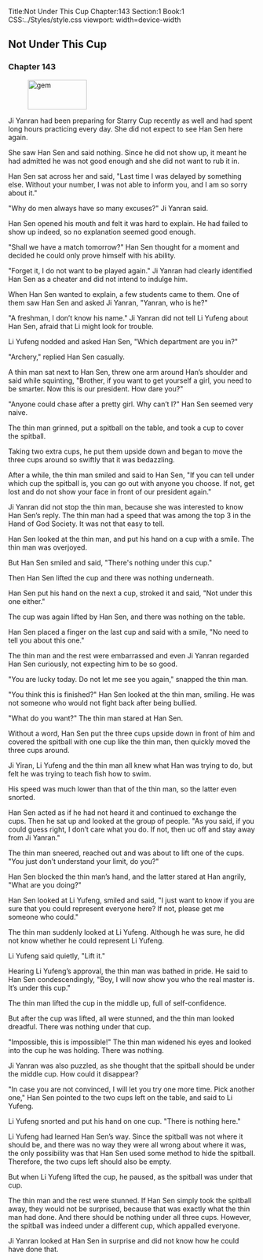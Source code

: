 Title:Not Under This Cup 
Chapter:143 
Section:1 
Book:1 
CSS:../Styles/style.css 
viewport: width=device-width
  
## Not Under This Cup
### Chapter 143
  
<figure>
	<img src="../Images/gem.gif" alt="gem" id="gem" width="120" height="60" />
</figure>
  

  
Ji Yanran had been preparing for Starry Cup recently as well and had spent long hours practicing every day. She did not expect to see Han Sen here again.

She saw Han Sen and said nothing. Since he did not show up, it meant he had admitted he was not good enough and she did not want to rub it in.

Han Sen sat across her and said, "Last time I was delayed by something else. Without your number, I was not able to inform you, and I am so sorry about it."

"Why do men always have so many excuses?" Ji Yanran said.

Han Sen opened his mouth and felt it was hard to explain. He had failed to show up indeed, so no explanation seemed good enough.

"Shall we have a match tomorrow?" Han Sen thought for a moment and decided he could only prove himself with his ability.

"Forget it, I do not want to be played again." Ji Yanran had clearly identified Han Sen as a cheater and did not intend to indulge him.

When Han Sen wanted to explain, a few students came to them. One of them saw Han Sen and asked Ji Yanran, "Yanran, who is he?"

"A freshman, I don’t know his name." Ji Yanran did not tell Li Yufeng about Han Sen, afraid that Li might look for trouble.

Li Yufeng nodded and asked Han Sen, "Which department are you in?"

"Archery," replied Han Sen casually.

A thin man sat next to Han Sen, threw one arm around Han’s shoulder and said while squinting, "Brother, if you want to get yourself a girl, you need to be smarter. Now this is our president. How dare you?"

"Anyone could chase after a pretty girl. Why can’t I?" Han Sen seemed very naive.

The thin man grinned, put a spitball on the table, and took a cup to cover the spitball.

Taking two extra cups, he put them upside down and began to move the three cups around so swiftly that it was bedazzling.

After a while, the thin man smiled and said to Han Sen, "If you can tell under which cup the spitball is, you can go out with anyone you choose. If not, get lost and do not show your face in front of our president again."

Ji Yanran did not stop the thin man, because she was interested to know Han Sen’s reply. The thin man had a speed that was among the top 3 in the Hand of God Society. It was not that easy to tell.

Han Sen looked at the thin man, and put his hand on a cup with a smile. The thin man was overjoyed.

But Han Sen smiled and said, "There's nothing under this cup."

Then Han Sen lifted the cup and there was nothing underneath.

Han Sen put his hand on the next a cup, stroked it and said, "Not under this one either."

The cup was again lifted by Han Sen, and there was nothing on the table.

Han Sen placed a finger on the last cup and said with a smile, "No need to tell you about this one."

The thin man and the rest were embarrassed and even Ji Yanran regarded Han Sen curiously, not expecting him to be so good.

"You are lucky today. Do not let me see you again," snapped the thin man.

"You think this is finished?" Han Sen looked at the thin man, smiling. He was not someone who would not fight back after being bullied.

"What do you want?" The thin man stared at Han Sen.

Without a word, Han Sen put the three cups upside down in front of him and covered the spitball with one cup like the thin man, then quickly moved the three cups around.

Ji Yiran, Li Yufeng and the thin man all knew what Han was trying to do, but felt he was trying to teach fish how to swim.

His speed was much lower than that of the thin man, so the latter even snorted.

Han Sen acted as if he had not heard it and continued to exchange the cups. Then he sat up and looked at the group of people. "As you said, if you could guess right, I don’t care what you do. If not, then uc off and stay away from Ji Yanran."

The thin man sneered, reached out and was about to lift one of the cups. "You just don’t understand your limit, do you?"

Han Sen blocked the thin man’s hand, and the latter stared at Han angrily, "What are you doing?"

Han Sen looked at Li Yufeng, smiled and said, "I just want to know if you are sure that you could represent everyone here? If not, please get me someone who could."

The thin man suddenly looked at Li Yufeng. Although he was sure, he did not know whether he could represent Li Yufeng.

Li Yufeng said quietly, "Lift it."

Hearing Li Yufeng’s approval, the thin man was bathed in pride. He said to Han Sen condescendingly, "Boy, I will now show you who the real master is. It’s under this cup."

The thin man lifted the cup in the middle up, full of self-confidence.

But after the cup was lifted, all were stunned, and the thin man looked dreadful. There was nothing under that cup.

"Impossible, this is impossible!" The thin man widened his eyes and looked into the cup he was holding. There was nothing.

Ji Yanran was also puzzled, as she thought that the spitball should be under the middle cup. How could it disappear?

"In case you are not convinced, I will let you try one more time. Pick another one," Han Sen pointed to the two cups left on the table, and said to Li Yufeng.

Li Yufeng snorted and put his hand on one cup. "There is nothing here."

Li Yufeng had learned Han Sen’s way. Since the spitball was not where it should be, and there was no way they were all wrong about where it was, the only possibility was that Han Sen used some method to hide the spitball. Therefore, the two cups left should also be empty.

But when Li Yufeng lifted the cup, he paused, as the spitball was under that cup.

The thin man and the rest were stunned. If Han Sen simply took the spitball away, they would not be surprised, because that was exactly what the thin man had done. And there should be nothing under all three cups. However, the spitball was indeed under a different cup, which appalled everyone.

Ji Yanran looked at Han Sen in surprise and did not know how he could have done that.